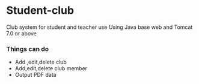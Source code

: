 # Student-club
Club system for student and teacher use
Using Java base web and Tomcat 7.0 or above

### Things can do
* Add ,edit,delete club
* Add,edit,delete club member
* Output PDF data
